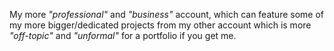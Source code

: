 My more *"professional"* and *"business"* account, which can feature some of my more bigger/dedicated projects
from my other account which is more *"off-topic"* and *"unformal"* for a portfolio if you get me.
<!-- 
I've only just realised to make this sort account while at a minuscule week-long programme at Red Hat
(which is quite the experience too)

I've originally joined GitHub on the 13th of October 2021, so I'm not a newbie :)
-->
<!---
yuriykotlov/yuriykotlov is a ✨ special ✨ repository because its `README.md` (this file) appears on your GitHub profile.
You can click the Preview link to take a look at your changes.
--->
